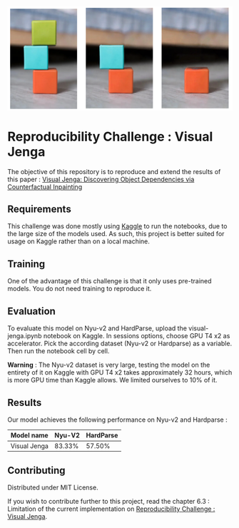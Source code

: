 ![Screenshot](images/image_cubes.png)

# Reproducibility Challenge : Visual Jenga

The objective of this repository is to reproduce and extend the results of this paper : [Visual Jenga: Discovering Object Dependencies via Counterfactual Inpainting](https://arxiv.org/pdf/2503.21770)

## Requirements

This challenge was done mostly using [Kaggle](https://www.kaggle.com/code) to run the notebooks, due to the large size of the models used. As such, this project is better suited for usage on Kaggle rather than on a local machine. 

## Training

One of the advantage of this challenge is that it only uses pre-trained models. You do not need training to reproduce it.

## Evaluation

To evaluate this model on Nyu-v2 and HardParse, upload the visual-jenga.ipynb notebook on Kaggle. In sessions options, choose GPU T4 x2 as accelerator. Pick the according dataset (Nyu-v2 or Hardparse) as a variable. Then run the notebook cell by cell.

**Warning** : The Nyu-v2 dataset is very large, testing the model on the entirety of it on Kaggle with GPU T4 x2 takes approximately 32 hours, which is more GPU time than Kaggle allows. We limited ourselves to 10% of it.

## Results

Our model achieves the following performance on Nyu-v2 and Hardparse :

| Model name         |     Nyu-V2      |    HardParse   |
| ------------------ |---------------- | -------------- |
| Visual Jenga       |     83.33%      |     57.50%     |


## Contributing

Distributed under MIT License.

If you wish to contribute further to this project, read the chapter 6.3 : Limitation of the current implementation on [Reproducibility Challenge : Visual Jenga](https://google.com).
